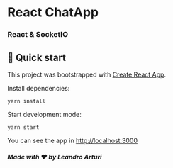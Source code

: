 # React ChatApp

### React & SocketIO</a>

## 🚀 Quick start

This project was bootstrapped with [Create React App](https://github.com/facebook/create-react-app).

Install dependencies:

`yarn install`

Start development mode:

`yarn start`

You can see the app in [http://localhost:3000](http://localhost:3000/demo/drinks)

##### Made with ❤️ by Leandro Arturi
